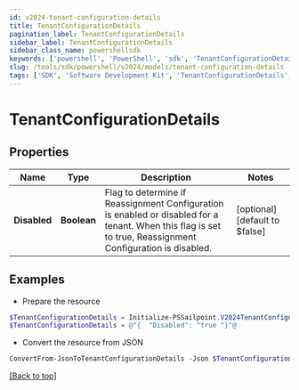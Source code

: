 ```yaml
---
id: v2024-tenant-configuration-details
title: TenantConfigurationDetails
pagination_label: TenantConfigurationDetails
sidebar_label: TenantConfigurationDetails
sidebar_class_name: powershellsdk
keywords: ['powershell', 'PowerShell', 'sdk', 'TenantConfigurationDetails', 'V2024TenantConfigurationDetails'] 
slug: /tools/sdk/powershell/v2024/models/tenant-configuration-details
tags: ['SDK', 'Software Development Kit', 'TenantConfigurationDetails', 'V2024TenantConfigurationDetails']
---
```



# TenantConfigurationDetails

## Properties

Name | Type | Description | Notes
------------ | ------------- | ------------- | -------------
**Disabled** | **Boolean** | Flag to determine if Reassignment Configuration is enabled or disabled for a tenant.  When this flag is set to true, Reassignment Configuration is disabled. | [optional] [default to $false]

## Examples

- Prepare the resource
```powershell
$TenantConfigurationDetails = Initialize-PSSailpoint.V2024TenantConfigurationDetails  -Disabled true
$TenantConfigurationDetails = @"{  "Disabled": "true "}"@
```

- Convert the resource from JSON
```powershell
ConvertFrom-JsonToTenantConfigurationDetails -Json $TenantConfigurationDetails
```


[[Back to top]](#) 

